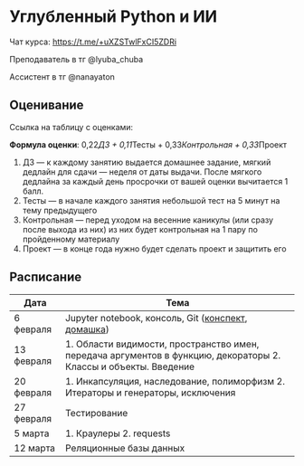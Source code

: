 # Углубленный Python и ИИ

Чат курса: https://t.me/+uXZSTwlFxCI5ZDRi

Преподаватель в тг @lyuba_chuba

Ассистент в тг @nanayaton

## Оценивание
Ссылка на таблицу с оценками: 

**Формула оценки**: 0,22*ДЗ + 0,11*Тесты + 0,33*Контрольная + 0,33*Проект
1. ДЗ — к каждому занятию выдается домашнее задание, мягкий дедлайн для сдачи — неделя от даты выдачи. После мягкого дедлайна за каждый день просрочки от вашей оценки вычитается 1 балл.
2. Тесты — в начале каждого занятия небольшой тест на 5 минут на тему предыдущего
3. Контрольная — перед уходом на весенние каникулы (или сразу после выхода из них) из них будет контрольная на 1 пару по пройденному материалу
4. Проект — в конце года нужно будет сделать проект и защитить его

## Расписание

| Дата       | Тема                                                                                                             |
|------------|------------------------------------------------------------------------------------------------------------------|
| 6 февраля  | Jupyter notebook, консоль, Git ([конспект](intro/cmd_and_git_cheetsheet.ipynb), [домашка](intro/homework1.ipynb))                                                        |
| 13 февраля  | 1. Области видимости, пространство имен, передача аргументов в функцию, декораторы 2. Классы и объекты. Введение |
| 20 февраля | 1. Инкапсуляция, наследование, полиморфизм 2. Итераторы и генераторы, исключения                                 |
| 27 февраля | Тестирование                                                                                                     |
| 5 марта    | 1. Краулеры 2. requests                                                                                          |
| 12 марта    | Реляционные базы данных                                                                                          |

